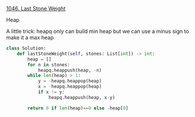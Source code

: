 [1046. Last Stone Weight](https://leetcode.com/problems/last-stone-weight/)

Heap

A little trick: heapq only can build min heap but we can use a minus sign to make it a max heap

```py
class Solution:
    def lastStoneWeight(self, stones: List[int]) -> int:
        heap = []
        for n in stones:
            heapq.heappush(heap, -n)
        while len(heap) > 1:
            y = -heapq.heappop(heap)
            x = -heapq.heappop(heap)
            if x != y:
                heapq.heappush(heap, x-y)

        return 0 if len(heap)==0 else -heap[0]

```

